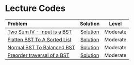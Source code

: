# Lecture Codes

|  Problem  |  Solution  |  Level  |
|:----------|:----------:|:-------:|
|  [Two Sum IV - Input is a BST](https://www.naukri.com/code360/problems/two-sum-in-a-bst_1062631)  |  [Solution]()  |  Moderate  |
|  [Flatten BST To A Sorted List](https://www.naukri.com/code360/problems/flatten-bst-to-a-sorted-list_1169459)  |  [Solution]()  |  Moderate  |
|  [Normal BST To Balanced BST](https://www.naukri.com/code360/problems/normal-bst-to-balanced-bst_920472)  |  [Solution]()  |  Moderate  |
|  [Preorder traversal of a BST](https://www.naukri.com/code360/problems/preorder-traversal-to-bst_893111)  |  [Solution]()  |  Moderate  |